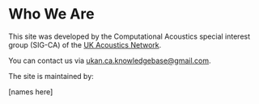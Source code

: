 # Who We Are

This site was developed by the Computational Acoustics special interest group (SIG-CA) of the [UK Acoustics Network](https://acoustics.ac.uk/).

You can contact us via [ukan.ca.knowledgebase@gmail.com](mailto:ukan.ca.knowledgebase@gmail.com).

The site is maintained by:

[names here]

